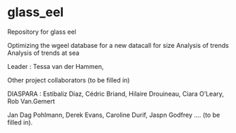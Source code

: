 # glass_eel
Repository for glass eel 

Optimizing the wgeel database for a new datacall for size
Analysis of trends
Analysis of trends at sea


Leader : Tessa van der Hammen, 

Other project collaborators (to be filled in) 

DIASPARA : Estibaliz Diaz, Cédric Briand, Hilaire Drouineau, Ciara O’Leary, Rob Van.Gemert

Jan Dag Pohlmann, Derek Evans, Caroline Durif, Jaspn Godfrey .... (to be filled in).


